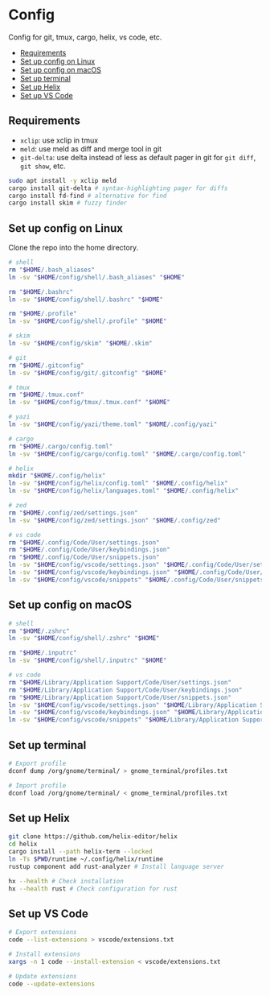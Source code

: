 <!-- markdownlint-disable MD031 -->

# Config

Config for git, tmux, cargo, helix, vs code, etc.

- [Requirements](#requirements)
- [Set up config on Linux](#set-up-config-on-linux)
- [Set up config on macOS](#set-up-config-on-macos)
- [Set up terminal](#set-up-terminal)
- [Set up Helix](#set-up-helix)
- [Set up VS Code](#set-up-vs-code)

## Requirements

- `xclip`: use xclip in tmux
- `meld`: use meld as diff and merge tool in git
- `git-delta`: use delta instead of less as default pager in git for `git diff`,
  `git show`, etc.

``` bash
sudo apt install -y xclip meld
cargo install git-delta # syntax-highlighting pager for diffs
cargo install fd-find # alternative for find
cargo install skim # fuzzy finder
```

## Set up config on Linux

Clone the repo into the home directory.

``` bash
# shell
rm "$HOME/.bash_aliases"
ln -sv "$HOME/config/shell/.bash_aliases" "$HOME"

rm "$HOME/.bashrc"
ln -sv "$HOME/config/shell/.bashrc" "$HOME"

rm "$HOME/.profile"
ln -sv "$HOME/config/shell/.profile" "$HOME"

# skim
ln -sv "$HOME/config/skim" "$HOME/.skim"

# git
rm "$HOME/.gitconfig"
ln -sv "$HOME/config/git/.gitconfig" "$HOME"

# tmux
rm "$HOME/.tmux.conf"
ln -sv "$HOME/config/tmux/.tmux.conf" "$HOME"

# yazi
ln -sv "$HOME/config/yazi/theme.toml" "$HOME/.config/yazi"

# cargo
rm "$HOME/.cargo/config.toml"
ln -sv "$HOME/config/cargo/config.toml" "$HOME/.cargo/config.toml"

# helix
mkdir "$HOME/.config/helix"
ln -sv "$HOME/config/helix/config.toml" "$HOME/.config/helix"
ln -sv "$HOME/config/helix/languages.toml" "$HOME/.config/helix"

# zed
rm "$HOME/.config/zed/settings.json"
ln -sv "$HOME/config/zed/settings.json" "$HOME/.config/zed"

# vs code
rm "$HOME/.config/Code/User/settings.json"
rm "$HOME/.config/Code/User/keybindings.json"
rm "$HOME/.config/Code/User/snippets.json"
ln -sv "$HOME/config/vscode/settings.json" "$HOME/.config/Code/User/settings.json"
ln -sv "$HOME/config/vscode/keybindings.json" "$HOME/.config/Code/User/keybindings.json"
ln -sv "$HOME/config/vscode/snippets" "$HOME/.config/Code/User/snippets"
```

## Set up config on macOS

``` bash
# shell
rm "$HOME/.zshrc"
ln -sv "$HOME/config/shell/.zshrc" "$HOME"

rm "$HOME/.inputrc"
ln -sv "$HOME/config/shell/.inputrc" "$HOME"

# vs code
rm "$HOME/Library/Application Support/Code/User/settings.json"
rm "$HOME/Library/Application Support/Code/User/keybindings.json"
rm "$HOME/Library/Application Support/Code/User/snippets.json"
ln -sv "$HOME/config/vscode/settings.json" "$HOME/Library/Application Support/Code/User/settings.json"
ln -sv "$HOME/config/vscode/keybindings.json" "$HOME/Library/Application Support/Code/User/keybindings.json"
ln -sv "$HOME/config/vscode/snippets" "$HOME/Library/Application Support/Code/User/snippets"
```

## Set up terminal

``` bash
# Export profile
dconf dump /org/gnome/terminal/ > gnome_terminal/profiles.txt

# Import profile
dconf load /org/gnome/terminal/ < gnome_terminal/profiles.txt
```

## Set up Helix

``` bash
git clone https://github.com/helix-editor/helix
cd helix
cargo install --path helix-term --locked
ln -Ts $PWD/runtime ~/.config/helix/runtime
rustup component add rust-analyzer # Install language server

hx --health # Check installation
hx --health rust # Check configuration for rust
```

## Set up VS Code

``` bash
# Export extensions
code --list-extensions > vscode/extensions.txt

# Install extensions
xargs -n 1 code --install-extension < vscode/extensions.txt

# Update extensions
code --update-extensions
```

